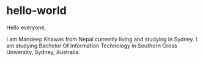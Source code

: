 # hello-world

Hello everyone,

I am Mandeep Khawas from Nepal currently living and studying in Sydney. I am studying
Bachelor Of Information Technology in Southern Cross University, Sydney, Australia.
